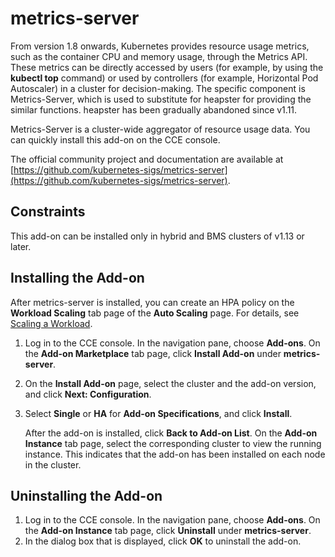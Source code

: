 # metrics-server<a name="cce_01_0205"></a>

From version 1.8 onwards, Kubernetes provides resource usage metrics, such as the container CPU and memory usage, through the Metrics API. These metrics can be directly accessed by users \(for example, by using the  **kubectl top**  command\) or used by controllers \(for example, Horizontal Pod Autoscaler\) in a cluster for decision-making. The specific component is Metrics-Server, which is used to substitute for heapster for providing the similar functions. heapster has been gradually abandoned since v1.11.

Metrics-Server is a cluster-wide aggregator of resource usage data. You can quickly install this add-on on the CCE console.

The official community project and documentation are available at  [https://github.com/kubernetes-sigs/metrics-server](https://github.com/kubernetes-sigs/metrics-server).

## Constraints<a name="section82095773811"></a>

This add-on can be installed only in hybrid and BMS clusters of v1.13 or later.

## Installing the Add-on<a name="section8828031113811"></a>

After metrics-server is installed, you can create an HPA policy on the  **Workload Scaling**  tab page of the  **Auto Scaling**  page. For details, see  [Scaling a Workload](scaling-a-workload.md).

1.  Log in to the CCE console. In the navigation pane, choose  **Add-ons**. On the  **Add-on Marketplace**  tab page, click  **Install Add-on**  under  **metrics-server**.
2.  On the  **Install Add-on**  page, select the cluster and the add-on version, and click  **Next: Configuration**.
3.  Select  **Single**  or  **HA**  for  **Add-on Specifications**, and click  **Install**.

    After the add-on is installed, click  **Back to Add-on List**. On the  **Add-on Instance**  tab page, select the corresponding cluster to view the running instance. This indicates that the add-on has been installed on each node in the cluster.


## Uninstalling the Add-on<a name="section2588209113916"></a>

1.  Log in to the CCE console. In the navigation pane, choose  **Add-ons**. On the  **Add-on Instance**  tab page, click  **Uninstall**  under  **metrics-server**.
2.  In the dialog box that is displayed, click  **OK**  to uninstall the add-on.

